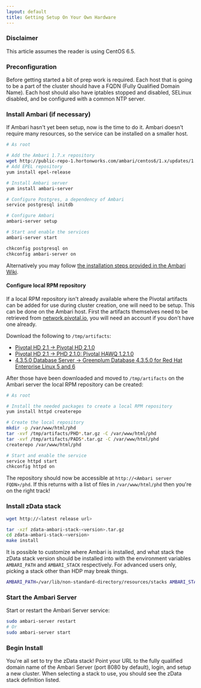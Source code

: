 ```yaml
---
layout: default
title: Getting Setup On Your Own Hardware
---
```


### Disclaimer
This article assumes the reader is using CentOS 6.5.

### Preconfiguration

Before getting started a bit of prep work is required.  Each host that is going to be a part of the cluster should have a FQDN (Fully Qualified Domain Name).  Each host should also have iptables stopped and disabled, SELinux disabled, and be configured with a common NTP server.

### Install Ambari (if necessary)

If Ambari hasn't yet been setup, now is the time to do it.  Ambari doesn't require many resources, so the service can be installed on a smaller host.

```sh
# As root

# Add the Ambari 1.7.x repository
wget http://public-repo-1.hortonworks.com/ambari/centos6/1.x/updates/1.7.0/ambari.repo -O /etc/yum.repos.d/ambari.repo
# Add EPEL repository
yum install epel-release

# Install Ambari server
yum install ambari-server

# Configure Postgres, a dependency of Ambari
service postgresql initdb

# Configure Ambari
ambari-server setup

# Start and enable the services
ambari-server start

chkconfig postgresql on
chkconfig ambari-server on
```

Alternatively you may follow <a href="https://cwiki.apache.org/confluence/display/AMBARI/Ambari+User+Guides" target="_blank">the installation steps provided in the Ambari Wiki</a>.

#### Configure local RPM repository

If a local RPM repository isn't already available where the Pivotal artifacts can be added for use during cluster creation, one will need to be setup.  This can be done on the Ambari host.  First the artifacts themselves need to be retrieved from [network.pivotal.io](https://network.pivotal.io), you will need an account if you don't have one already.

Download the following to `/tmp/artifacts`:

- [Pivotal HD 2.1 -> Pivotal HD 2.1.0](https://network.pivotal.io/products/pivotal-hd#/releases/2-1)
- [Pivotal HD 2.1 -> PHD 2.1.0: Pivotal HAWQ 1.2.1.0](https://network.pivotal.io/products/pivotal-hd#/releases/2-1)
- [4.3.5.0 Database Server -> Greenplum Database 4.3.5.0 for Red Hat Enterprise Linux 5 and 6](https://network.pivotal.io/products/pivotal-gpdb)

After those have been downloaded and moved to `/tmp/artifacts` on the Ambari server the local RPM repository can be created:

```sh
# As root

# Install the needed packages to create a local RPM repository
yum install httpd createrepo

# Create the local repository
mkdir -p /var/www/html/phd
tar -xvf /tmp/artifacts/PHD*.tar.gz -C /var/www/html/phd
tar -xvf /tmp/artifacts/PADS*.tar.gz -C /var/www/html/phd
createrepo /var/www/html/phd

# Start and enable the service
service httpd start
chkconfig httpd on
```

The repository should now be accessible at `http://<Ambari server FQDN>/phd`.  If this returns with a list of files in `/var/www/html/phd` then you're on the right track!


### Install zData stack

```sh
wget http://<latest release url>

tar -xzf zdata-ambari-stack-<version>.tar.gz
cd zdata-ambari-stack-<version>
make install
```

It is possible to customize where Ambari is installed, and what stack the zData stack version should be installed into with the environment variables `AMBARI_PATH` and `AMBARI_STACK` respectively.  For advanced users only, picking a stack other than HDP may break things.

```sh
AMBARI_PATH=/var/lib/non-standard-directory/resources/stacks AMBARI_STACK=PHD make install
```

### Start the Ambari Server
Start or restart the Ambari Server service:

```sh
sudo ambari-server restart
# Or
sudo ambari-server start
```

### Begin Install
You're all set to try the zData stack!  Point your URL to the fully qualified domain name of the Ambari Server (port 8080 by default), login, and setup a new cluster. When selecting a stack to use, you should see the zData stack definition listed.